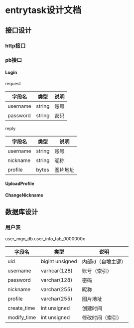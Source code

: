 # entrytask设计文档

## 接口设计

### http接口


### pb接口

#### Login

request

字段名 | 类型 | 说明
------|-----|----
username|string|账号
password|string|密码

reply

字段名 | 类型 | 说明
------|-----|----
username|string|账号
nickname|string|昵称
profile|bytes|图片地址

#### UploadProfile

#### ChangeNickname

## 数据库设计

### 用户表

user_mgn_db.user_info_tab_0000000x

字段名 | 类型 | 说明
------|-----|----
uid|bigint unsigned|内部id（自增主键）
username|varhcar(128)|账号（索引）
password|varchar(128)|密码
nickname|varchar(255)|昵称
profile|varchar(255)|图片地址
create_time|int unsigned|创建时间
modify_time|int unsigned|修改时间（索引）
